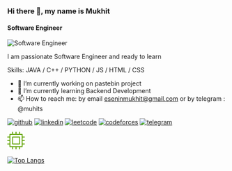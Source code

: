 ### Hi there 👋, my name is Mukhit
#### Software Engineer
![Software Engineer](https://lastmomenttuitions.com/wp-content/uploads/2019/08/SE.jpg)

I am passionate Software Engineer and ready to learn

Skills: JAVA / C++ / PYTHON / JS / HTML / CSS

- 🔭 I’m currently working on pastebin project 
- 🌱 I’m currently learning Backend Development 
- 📫 How to reach me: by email eseninmukhit@gmail.com or by telegram : @muhits 


[<img src='[[https://cdn.jsdelivr.net/npm/simple-icons@3.0.1/icons/github.svg](https://thumbs.dreamstime.com/b/vector-line-web-concept-programming-linear-banner-coding-118175196.jpg)](https://thumbs.dreamstime.com/b/vector-line-web-concept-programming-linear-banner-coding-118175196.jpg)' alt='github' height='40'>](https://github.com/muhityessenin)  [<img src='https://cdn.jsdelivr.net/npm/simple-icons@3.0.1/icons/linkedin.svg' alt='linkedin' height='40'>](https://www.linkedin.com/in/mukhityessenin/)  [<img src='https://cdn.jsdelivr.net/npm/simple-icons@3.0.1/icons/leetcode.svg' alt='leetcode' height='40'>](https://leetcode.com/u/muhitsss/)  [<img src='https://cdn.jsdelivr.net/npm/simple-icons@3.0.1/icons/codeforces.svg' alt='codeforces' height='40'>](https://codeforces.com/profile/muhhaaaa)  [<img src='https://cdn.jsdelivr.net/npm/simple-icons@3.0.1/icons/telegram.svg' alt='telegram' height='40'>](@muhits)  

<a href='https://docs.github.com/en/developers'><img src='https://raw.githubusercontent.com/acervenky/animated-github-badges/master/assets/devbadge.gif' width='40' height='40'></a> 

[![Top Langs](https://github-readme-stats.vercel.app/api/top-langs/?username=muhityessenin)](https://github.com/anuraghazra/github-readme-stats)

